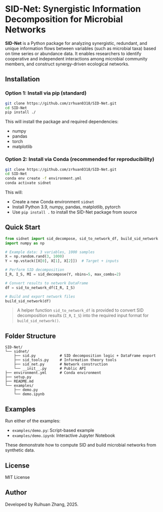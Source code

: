 # SID-Net: Synergistic Information Decomposition for Microbial Networks

**SID-Net** is a Python package for analyzing synergistic, redundant, and unique information flows between variables (such as microbial taxa) based on time series or abundance data. It enables researchers to identify cooperative and independent interactions among microbial community members, and construct synergy-driven ecological networks.

## Installation

### Option 1: Install via pip (standard)

```bash
git clone https://github.com/zrhuan0318/SID-Net.git
cd SID-Net
pip install ./
```

This will install the package and required dependencies:
- numpy
- pandas
- torch
- matplotlib

### Option 2: Install via Conda (recommended for reproducibility)

```bash
git clone https://github.com/zrhuan0318/SID-Net.git
cd SID-Net
conda env create -f environment.yml
conda activate sidnet
```

This will:
- Create a new Conda environment `sidnet`
- Install Python 3.9, numpy, pandas, matplotlib, pytorch
- Use `pip install .` to install the SID-Net package from source

## Quick Start

```python
from sidnet import sid_decompose, sid_to_network_df, build_sid_network
import numpy as np

# Example data: 3 variables, 1000 samples
X = np.random.rand(3, 1000)
Y = np.vstack([X[0], X[1], X[2]])  # Target + inputs

# Perform SID decomposition
I_R, I_S, MI = sid_decompose(Y, nbins=5, max_combs=2)

# Convert results to network DataFrame
df = sid_to_network_df(I_R, I_S)

# Build and export network files
build_sid_network(df)
```

> A helper function `sid_to_network_df` is provided to convert SID decomposition results (`I_R`, `I_S`) into the required input format for `build_sid_network()`.

## Folder Structure

```
SID-Net/
└── sidnet/
    ├── sid.py           # SID decomposition logic + DataFrame export
    ├── sid_tools.py     # Information theory tools
    ├── sid_net.py       # Network construction
    └── __init__.py      # Public API
├── environment.yml      # Conda environment
├── setup.py
├── README.md
└── examples/
    ├── demo.py
    └── demo.ipynb
```

## Examples

Run either of the examples:

- `examples/demo.py`: Script-based example
- `examples/demo.ipynb`: Interactive Jupyter Notebook

These demonstrate how to compute SID and build microbial networks from synthetic data.

## License

MIT License

## Author

Developed by Ruihuan Zhang, 2025.
